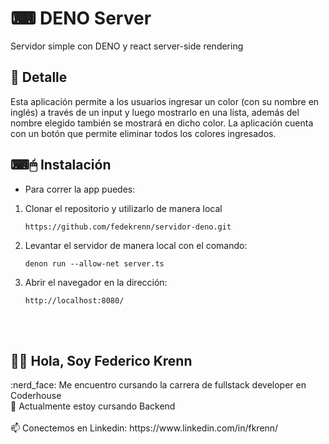 # ⌨ DENO Server

Servidor simple con DENO y react server-side rendering

## 📝 Detalle

Esta aplicación permite a los usuarios ingresar un color (con su nombre en inglés) a través de un input y luego mostrarlo en una lista, además del nombre elegido también se mostrará en dicho color. La aplicación cuenta con un botón que permite eliminar todos los colores ingresados.

## ⌨🖱 Instalación

- Para correr la app puedes:

1.  Clonar el repositorio y utilizarlo de manera local

    `https://github.com/fedekrenn/servidor-deno.git`

2.  Levantar el servidor de manera local con el comando:

    `denon run --allow-net server.ts`

3.  Abrir el navegador en la dirección:

    `http://localhost:8080/`

<br>
<br>

<h2> 🙋‍♂️ Hola, Soy Federico Krenn</h2>
:nerd_face: Me encuentro cursando la carrera de fullstack developer en Coderhouse 
<br>
🌱 Actualmente estoy cursando Backend
<br></br>
📫 Conectemos en Linkedin: https://www.linkedin.com/in/fkrenn/
